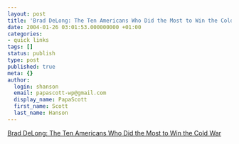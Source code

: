 ```yaml
---
layout: post
title: 'Brad DeLong: The Ten Americans Who Did the Most to Win the Cold War'
date: 2004-01-26 03:01:53.000000000 +01:00
categories:
- quick links
tags: []
status: publish
type: post
published: true
meta: {}
author:
  login: shanson
  email: papascott-wp@gmail.com
  display_name: PapaScott
  first_name: Scott
  last_name: Hanson
---
```

<p><a title="Reagan's not one of them" href="http://www.j-bradford-delong.net/movable_type/2004_archives/000129.html">Brad DeLong: The Ten Americans Who Did the Most to Win the Cold War</a></p>
